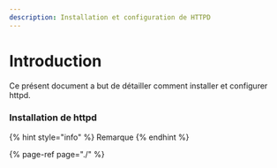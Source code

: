 ```yaml
---
description: Installation et configuration de HTTPD
---
```


# Introduction

Ce présent document a but de détailler comment installer et configurer httpd.

### Installation de httpd

{% hint style="info" %}
Remarque 
{% endhint %}

{% page-ref page="./" %}


